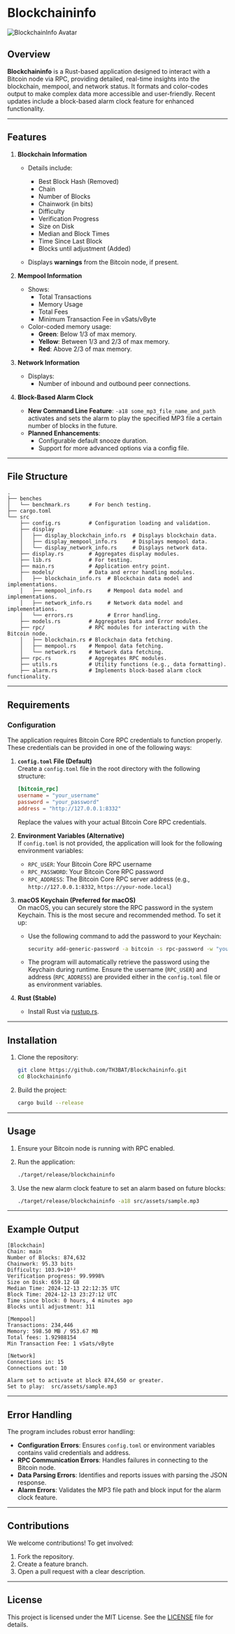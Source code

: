 # Blockchaininfo

![BlockchainInfo Avatar](https://image.nostr.build/98d63043b0980b9b5ffcb5c0aeb904a69e4054f432736f07b159411db669500f.jpg)

## Overview

**Blockchaininfo** is a Rust-based application designed to interact with a Bitcoin node via RPC, providing detailed, real-time insights into the blockchain, mempool, and network status. It formats and color-codes output to make complex data more accessible and user-friendly. Recent updates include a block-based alarm clock feature for enhanced functionality.

---

## Features

1. **Blockchain Information**  
   - Details include:
     - Best Block Hash (Removed)
     - Chain
     - Number of Blocks
     - Chainwork (in bits)
     - Difficulty
     - Verification Progress
     - Size on Disk
     - Median and Block Times
     - Time Since Last Block
     - Blocks until adjustment (Added)  

   - Displays **warnings** from the Bitcoin node, if present.

2. **Mempool Information**  
   - Shows:
     - Total Transactions
     - Memory Usage
     - Total Fees
     - Minimum Transaction Fee in vSats/vByte  
   - Color-coded memory usage:
     - **Green**: Below 1/3 of max memory.
     - **Yellow**: Between 1/3 and 2/3 of max memory.
     - **Red**: Above 2/3 of max memory.

3. **Network Information**  
   - Displays:
     - Number of inbound and outbound peer connections.

4. **Block-Based Alarm Clock**  
   - **New Command Line Feature**: `-a18 some_mp3_file_name_and_path` activates and sets the alarm to play the specified MP3 file a certain number of blocks in the future.
   - **Planned Enhancements**:
     - Configurable default snooze duration.
     - Support for more advanced options via a config file.

---

## File Structure

```plaintext
.
├── benches
│   └── benchmark.rs      # For bench testing.
├── cargo.toml
└── src
    ├── config.rs         # Configuration loading and validation.
    ├── display
    │   ├── display_blockchain_info.rs  # Displays blockchain data.
    │   ├── display_mempool_info.rs     # Displays mempool data.
    │   └── display_network_info.rs     # Displays network data.
    ├── display.rs        # Aggregates display modules.
    ├── lib.rs            # For testing.
    ├── main.rs           # Application entry point.
    ├── models/           # Data and error handling modules.
    │   ├── blockchain_info.rs  # Blockchain data model and implementations.
    │   ├── mempool_info.rs     # Mempool data model and implementations.
    │   ├── network_info.rs     # Network data model and implementations.
    │   └── errors.rs           # Error handling.
    ├── models.rs         # Aggregates Data and Error modules.
    ├── rpc/              # RPC modules for interacting with the Bitcoin node.
    │   ├── blockchain.rs # Blockchain data fetching.
    │   ├── mempool.rs    # Mempool data fetching.
    │   └── network.rs    # Network data fetching.
    ├── rpc.rs            # Aggregates RPC modules.
    ├── utils.rs          # Utility functions (e.g., data formatting).
    ├── alarm.rs          # Implements block-based alarm clock functionality.
```

---

## Requirements

### Configuration

The application requires Bitcoin Core RPC credentials to function properly. These credentials can be provided in one of the following ways:

1. **`config.toml` File (Default)**  
   Create a `config.toml` file in the root directory with the following structure:

   ```toml
   [bitcoin_rpc]
   username = "your_username"
   password = "your_password"
   address = "http://127.0.0.1:8332"
   ```

   Replace the values with your actual Bitcoin Core RPC credentials.

2. **Environment Variables (Alternative)**  
   If `config.toml` is not provided, the application will look for the following environment variables:
   - `RPC_USER`: Your Bitcoin Core RPC username
   - `RPC_PASSWORD`: Your Bitcoin Core RPC password
   - `RPC_ADDRESS`: The Bitcoin Core RPC server address (e.g., `http://127.0.0.1:8332`, `https://your-node.local`)

3. **macOS Keychain (Preferred for macOS)**  
   On macOS, you can securely store the RPC password in the system Keychain. This is the most secure and recommended method. To set it up:
   - Use the following command to add the password to your Keychain:

     ```bash
     security add-generic-password -a bitcoin -s rpc-password -w "your_password"
     ```

   - The program will automatically retrieve the password using the Keychain during runtime. Ensure the username (`RPC_USER`) and address (`RPC_ADDRESS`) are provided either in the `config.toml` file or as environment variables.

4. **Rust (Stable)**  
   - Install Rust via [rustup.rs](https://rustup.rs/).  

---

## Installation

1. Clone the repository:

   ```bash
   git clone https://github.com/TH3BAT/Blockchaininfo.git
   cd Blockchaininfo
   ```

2. Build the project:

   ```bash
   cargo build --release
   ```

---

## Usage

1. Ensure your Bitcoin node is running with RPC enabled.
2. Run the application:

   ```bash
   ./target/release/blockchaininfo
   ```

3. Use the new alarm clock feature to set an alarm based on future blocks:

   ```bash
   ./target/release/blockchaininfo -a18 src/assets/sample.mp3
   ```

---

## Example Output

```plaintext
[Blockchain]
Chain: main
Number of Blocks: 874,632
Chainwork: 95.33 bits
Difficulty: 103.9×10¹²
Verification progress: 99.9998%
Size on Disk: 659.12 GB
Median Time: 2024-12-13 22:12:35 UTC
Block Time: 2024-12-13 23:27:12 UTC
Time since block: 0 hours, 4 minutes ago
Blocks until adjustment: 311

[Mempool]
Transactions: 234,446
Memory: 598.50 MB / 953.67 MB
Total fees: 1.92988154
Min Transaction Fee: 1 vSats/vByte

[Network]
Connections in: 15
Connections out: 10

Alarm set to activate at block 874,650 or greater.
Set to play:  src/assets/sample.mp3
```

---

## Error Handling

The program includes robust error handling:

- **Configuration Errors**: Ensures `config.toml` or environment variables contains valid credentials and address.
- **RPC Communication Errors**: Handles failures in connecting to the Bitcoin node.  
- **Data Parsing Errors**: Identifies and reports issues with parsing the JSON response.
- **Alarm Errors**: Validates the MP3 file path and block input for the alarm clock feature.

---

## Contributions

We welcome contributions! To get involved:

1. Fork the repository.
2. Create a feature branch.
3. Open a pull request with a clear description.

---

## License

This project is licensed under the MIT License. See the [LICENSE](LICENSE) file for details.
